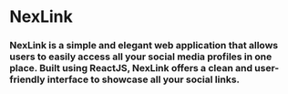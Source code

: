 # NexLink

### NexLink is a simple and elegant web application that allows users to easily access all your social media profiles in one place. Built using ReactJS, NexLink offers a clean and user-friendly interface to showcase all your social links.
